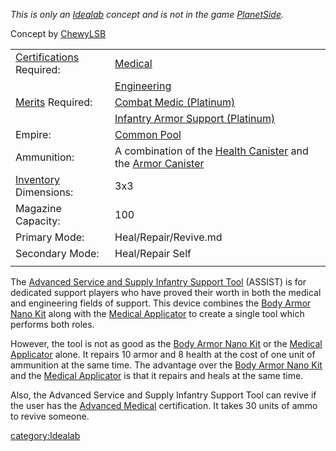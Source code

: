 _This is only an [Idealab](Planetside_Idealab.md) concept and is
not in the game [PlanetSide](PlanetSide.md)._

Concept by [ChewyLSB](User:ChewyLSB.md)

|                                                         |                                                                                                                              |
| ------------------------------------------------------- | ---------------------------------------------------------------------------------------------------------------------------- |
| [Certifications](Certification.md) Required: | [Medical](Medical.md)                                                                                             |
|                                                         | [Engineering](Engineering.md)                                                                                     |
| [Merits](Merit_Commendation.md) Required:    | [Combat Medic (Platinum)](Combat_Medic.md)                                                                        |
|                                                         | [Infantry Armor Support (Platinum)](Infantry_Armor_Support.md)                                                    |
| Empire:                                                 | [Common Pool](Common_Pool.md)                                                                                     |
| Ammunition:                                             | A combination of the [Health Canister](Health_Canister.md) and the [Armor Canister](Armor_Canister.md) |
| [Inventory](Inventory.md) Dimensions:        | 3x3                                                                                                                          |
| Magazine Capacity:                                      | 100                                                                                                                          |
| Primary Mode:                                           | Heal/Repair/Revive.md                                                                                                        |
| Secondary Mode:                                         | Heal/Repair Self                                                                                                             |
|                                                         |                                                                                                                              |

The [Advanced Service and Supply Infantry Support
Tool](Advanced_Service_and_Supply_Infantry_Support_Tool.md)
(ASSIST) is for dedicated support players who have proved their worth in
both the medical and engineering fields of support. This device combines
the [Body Armor Nano Kit](Body_Armor_Nano_Kit.md) along with the
[Medical Applicator](Medical_Applicator.md) to create a single
tool which performs both roles.

However, the tool is not as good as the [Body Armor Nano
Kit](Body_Armor_Nano_Kit.md) or the [Medical
Applicator](Medical_Applicator.md) alone. It repairs 10 armor
and 8 health at the cost of one unit of ammunition at the same time. The
advantage over the [Body Armor Nano Kit](Body_Armor_Nano_Kit.md)
and the [Medical Applicator](Medical_Applicator.md) is that it
repairs and heals at the same time.

Also, the Advanced Service and Supply Infantry Support Tool can revive
if the user has the [Advanced Medical](Advanced_Medical.md)
certification. It takes 30 units of ammo to revive someone.

[category:Idealab](category:Idealab.md)
